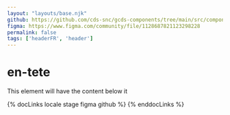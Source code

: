 ```yaml
---
layout: "layouts/base.njk"
github: https://github.com/cds-snc/gcds-components/tree/main/src/components/gcds-header
figma: https://www.figma.com/community/file/1128687821123298228
permalink: false
tags: ['headerFR', 'header']
---
```


# en-tete

This element will have the content below it

{% docLinks locale stage figma github %}
{% enddocLinks %}
